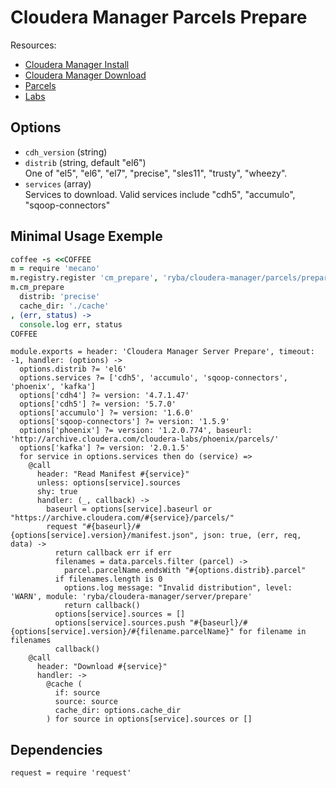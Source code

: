 
# Cloudera Manager Parcels Prepare

Resources:

*   [Cloudera Manager Install](http://www.cloudera.com/documentation/enterprise/latest/topics/cm_ig_install_path_c.html)
*   [Cloudera Manager Download](http://www.cloudera.com/documentation/enterprise/release-notes/topics/cm_vd.html)
*   [Parcels](http://www.cloudera.com/documentation/enterprise/latest/topics/cm_ig_create_local_parcel_repo.html#concept_y2w_13s_zr)
*   [Labs](http://www.cloudera.com/developers/cloudera-labs.html)

## Options

*   `cdh_version` (string)   
*   `distrib` (string, default "el6")   
    One of "el5", "el6", "el7", "precise", "sles11", "trusty", "wheezy".   
*   `services` (array)   
    Services to download. Valid services include "cdh5", "accumulo",
    "sqoop-connectors"

## Minimal Usage Exemple

```coffee
coffee -s <<COFFEE
m = require 'mecano'
m.registry.register 'cm_prepare', 'ryba/cloudera-manager/parcels/prepare'
m.cm_prepare
  distrib: 'precise'
  cache_dir: './cache'
, (err, status) ->
  console.log err, status
COFFEE
```

    module.exports = header: 'Cloudera Manager Server Prepare', timeout: -1, handler: (options) ->
      options.distrib ?= 'el6'
      options.services ?= ['cdh5', 'accumulo', 'sqoop-connectors', 'phoenix', 'kafka']
      options['cdh4'] ?= version: '4.7.1.47'
      options['cdh5'] ?= version: '5.7.0'
      options['accumulo'] ?= version: '1.6.0'
      options['sqoop-connectors'] ?= version: '1.5.9'
      options['phoenix'] ?= version: '1.2.0.774', baseurl: 'http://archive.cloudera.com/cloudera-labs/phoenix/parcels/'
      options['kafka'] ?= version: '2.0.1.5'
      for service in options.services then do (service) =>
        @call
          header: "Read Manifest #{service}"
          unless: options[service].sources
          shy: true
          handler: (_, callback) ->
            baseurl = options[service].baseurl or "https://archive.cloudera.com/#{service}/parcels/"
            request "#{baseurl}/#{options[service].version}/manifest.json", json: true, (err, req, data) ->
              return callback err if err
              filenames = data.parcels.filter (parcel) ->
                parcel.parcelName.endsWith "#{options.distrib}.parcel"
              if filenames.length is 0
                options.log message: "Invalid distribution", level: 'WARN', module: 'ryba/cloudera-manager/server/prepare'
                return callback()
              options[service].sources = []
              options[service].sources.push "#{baseurl}/#{options[service].version}/#{filename.parcelName}" for filename in filenames
              callback()
        @call
          header: "Download #{service}"
          handler: ->
            @cache (
              if: source
              source: source
              cache_dir: options.cache_dir
            ) for source in options[service].sources or []

## Dependencies

    request = require 'request'

